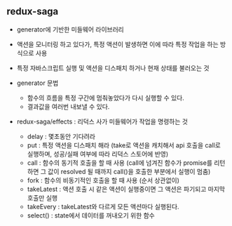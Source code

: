 ## redux-saga
- generator에 기반한 미들웨어 라이브러리
- 액션을 모니터링 하고 있다가, 특정 액션이 발생하면 이에 따라 특정 작업을 하는 방식으로 사용
- 특정 자바스크립트 실행 및 액션을 디스패치 하거나 현재 상태를 불러오는 것

- generator 문법
    - 함수의 흐름을 특정 구간에 멈춰놓았다가 다시 실행할 수 있다.
    - 결과값을 여러번 내보낼 수 있다.

- redux-saga/effects : 리덕스 사가 미들웨어가 작업을 명령하는 것
    - delay : 몇초동안 기다려라
    - put : 특정 액션을 디스패치 해라 (take로 액션을 캐치해서 api 호출을 call로 실행하며, 성공/실패 여부에 따라 리덕스 스토어에 반영)
    - call : 함수의 동기적 호출을 할 때 사용 (call에 넘겨진 함수가 promise를 리턴하면 그 값이 resolved 될 때까지 call()을 호출한 부분에서 실행이 멈춤)
    - fork : 함수의 비동기적인 호출을 할 때 사용 (순서 상관없이)
    - takeLatest : 액션 호출 시 같은 액션이 실행중이면 그 액션은 파기되고 마지막 호출만 실행
    - takeEvery : takeLatest와 다르게 모든 액션마다 실행된다.
    - select() : state에서 데이터를 꺼내오기 위한 함수